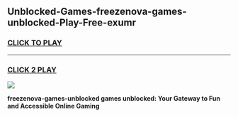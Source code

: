 
## Unblocked-Games-freezenova-games-unblocked-Play-Free-exumr
<h3>
<a href="https://premium76.site?title=freezenova-games-unblocked&ref=15A">CLICK TO PLAY</a></h3>
<hr>

<h3>
<a href="https://premium76.site?title=freezenova-games-unblocked&ref=15A">CLICK 2 PLAY</a>
  
</h3>

<a href="https://premium76.site?title=freezenova-games-unblocked&ref=15A"><img src="https://clearcache.store/games.png"></a>


**freezenova-games-unblocked games unblocked: Your Gateway to Fun and Accessible Online Gaming**
